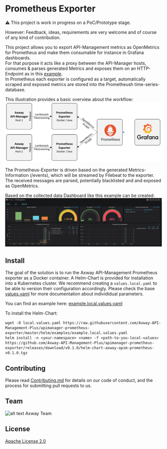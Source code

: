 # Prometheus Exporter
  
:warning: This project is work in progress on a PoC/Prototype stage.  

However: Feedback, ideas, requirements are very welcome and of course of any kind of contribution.  

This project allows you to export API-Management metrics as OpenMetrics for Prometheus and make them consumable for instance in Grafana dashboards.   
For that purpose it acts like a proxy between the API-Manager hosts, consumes & parses generated Metrics and exposes them on an HTTP-Endpoint as in this [example](https://raw.githubusercontent.com/Axway-API-Management-Plus/apimanager-prometheus-exporter/master/misc/documentation/exposed-metrics-sample.txt).   
In Prometheus each exporter is configured as a target, automatically scraped and exposed metrics are stored into the Prometheush time-series-database. 

This illustration provides a basic overview about the workflow:  
![APIManager-Prometheus Exporter overview]( https://github.com/Axway-API-Management-Plus/apimanager-prometheus-exporter/blob/master/misc/images/apimanager-prometheus-exporter-overview.png )

The Prometheus-Exporter is driven based on the generated Metrics-Information (/events), which will be streamed by Filebeat to the 
exporter. The received messages are parsed, potentially blacklisted and and exposed as OpenMetrics.  

Based on the collected data Dashboard like this example can be created:
![Grafana Dashboard]( https://github.com/Axway-API-Management-Plus/apimanager-prometheus-exporter/blob/master/misc/images/apimanager-prometheus-exporter-sample-grafana-dashboard.png )

## Install

The goal of the solution is to run the Axway API-Management Prometheus exporter as a Docker container. A Helm-Chart is provided for installation into a Kubernetes cluster. We recommend creating a `values.local.yaml` to be able to version their configuration accordingly. Please check the base [values.yaml](https://github.com/Axway-API-Management-Plus/apimanager-prometheus-exporter/blob/master/helm/values.yaml) for more documentation about individidual parameters.  

You can find an example here: [example.local.values.yaml](https://raw.githubusercontent.com/Axway-API-Management-Plus/apimanager-prometheus-exporter/master/helm/examples/example.local.values.yaml)

To install the Helm-Chart:  
```
wget -O local.values.yaml https://raw.githubusercontent.com/Axway-API-Management-Plus/apimanager-prometheus-exporter/master/helm/examples/example.local.values.yaml
helm install -n <your-namespace> <name> -f <path-to-you-local-values> https://github.com/Axway-API-Management-Plus/apimanager-prometheus-exporter/releases/download/v0.1.0/helm-chart-axway-apim-prometheus-v0.1.0.tgz
```

## Contributing

Please read [Contributing.md](https://github.com/Axway-API-Management-Plus/Common/blob/master/Contributing.md) for details on our code of conduct, and the process for submitting pull requests to us.  

## Team

![alt text][Axwaylogo] Axway Team

[Axwaylogo]: https://github.com/Axway-API-Management/Common/blob/master/img/AxwayLogoSmall.png  "Axway logo"


## License
[Apache License 2.0](/LICENSE)
